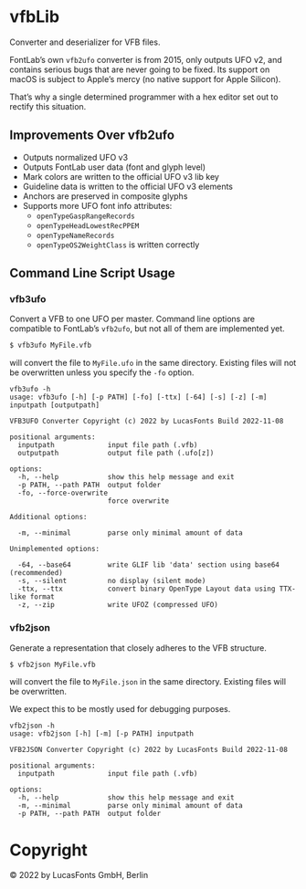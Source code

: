 # vfbLib

Converter and deserializer for VFB files.

FontLab’s own `vfb2ufo` converter is from 2015, only outputs UFO v2, and
contains serious bugs that are never going to be fixed. Its support on macOS is
subject to Apple’s mercy (no native support for Apple Silicon).

That’s why a single determined programmer with a hex editor set out to rectify
this situation.

## Improvements Over vfb2ufo

- Outputs normalized UFO v3
- Outputs FontLab user data (font and glyph level)
- Mark colors are written to the official UFO v3 lib key
- Guideline data is written to the official UFO v3 elements
- Anchors are preserved in composite glyphs
- Supports more UFO font info attributes:
  - `openTypeGaspRangeRecords`
  - `openTypeHeadLowestRecPPEM`
  - `openTypeNameRecords`
  - `openTypeOS2WeightClass` is written correctly


## Command Line Script Usage

### vfb3ufo

Convert a VFB to one UFO per master. Command line options are compatible to
FontLab’s `vfb2ufo`, but not all of them are implemented yet.

```bash
$ vfb3ufo MyFile.vfb
```

will convert the file to `MyFile.ufo` in the same directory. Existing files will
not be overwritten unless you specify the `-fo` option.

```
vfb3ufo -h
usage: vfb3ufo [-h] [-p PATH] [-fo] [-ttx] [-64] [-s] [-z] [-m] inputpath [outputpath]

VFB3UFO Converter Copyright (c) 2022 by LucasFonts Build 2022-11-08

positional arguments:
  inputpath             input file path (.vfb)
  outputpath            output file path (.ufo[z])

options:
  -h, --help            show this help message and exit
  -p PATH, --path PATH  output folder
  -fo, --force-overwrite
                        force overwrite

Additional options:

  -m, --minimal         parse only minimal amount of data

Unimplemented options:

  -64, --base64         write GLIF lib 'data' section using base64 (recommended)
  -s, --silent          no display (silent mode)
  -ttx, --ttx           convert binary OpenType Layout data using TTX-like format
  -z, --zip             write UFOZ (compressed UFO)
```


### vfb2json

Generate a representation that closely adheres to the VFB structure.

```bash
$ vfb2json MyFile.vfb
```

will convert the file to `MyFile.json` in the same directory. Existing files will be overwritten.

We expect this to be mostly used for debugging purposes.

```
vfb2json -h
usage: vfb2json [-h] [-m] [-p PATH] inputpath

VFB2JSON Converter Copyright (c) 2022 by LucasFonts Build 2022-11-08

positional arguments:
  inputpath             input file path (.vfb)

options:
  -h, --help            show this help message and exit
  -m, --minimal         parse only minimal amount of data
  -p PATH, --path PATH  output folder
```


# Copyright

© 2022 by LucasFonts GmbH, Berlin
